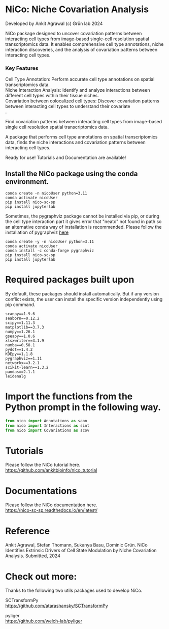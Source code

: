 # NiCo: Niche Covariation Analysis 

Developed by Ankit Agrawal (c) Grün lab 2024

NiCo package designed to uncover covariation patterns between interacting cell types from image-based single-cell resolution spatial transcriptomics data. It enables comprehensive cell type annotations, niche interaction discoveries, and the analysis of covariation patterns between interacting cell types.


### Key Features <br> 
Cell Type Annotation: Perform accurate cell type annotations on spatial transcriptomics data. <br> 
Niche Interaction Analysis: Identify and analyze interactions between different cell types within their tissue niches. <br> 
Covariation between colocalized cell types: Discover covariation patterns between interacting cell types to understand their covariate <br>.

Find covariation patterns between interacting cell types from image-based single cell resolution spatial transcriptomics data.


A package that performs cell type annotations on spatial transcriptomics data, finds the niche interactions and covariation patterns between interacting cell types.

Ready for use! Tutorials and Documentation are available!


## Install the NiCo package using the conda environment.  

```shell
conda create -n nicoUser python=3.11
conda activate nicoUser
pip install nico-sc-sp
pip install jupyterlab
```

Sometimes, the pygraphviz package cannot be installed via pip, or during the cell type interaction part it gives error that "neato" not found in path so an alternative conda way of installation is recommended. Please follow the installation of pygraphviz [here](https://pygraphviz.github.io/documentation/stable/install.html)

```console
conda create -y -n nicoUser python=3.11
conda activate nicoUser
conda install -c conda-forge pygraphviz
pip install nico-sc-sp
pip install jupyterlab
```

# Required packages built upon
By default, these packages should install automatically.
But if any version conflict exists, the user can install the specific version independently using pip command.
```shell
scanpy==1.9.6
seaborn==0.12.2
scipy==1.11.3
matplotlib==3.7.3
numpy==1.26.1
gseapy==1.0.6
xlsxwriter==3.1.9
numba==0.58.1
pydot==1.4.2
KDEpy==1.1.8
pygraphviz==1.11
networkx==3.2.1
scikit-learn==1.3.2
pandas==2.1.1
leidenalg
```

# Import the functions from the Python prompt in the following way.  

```python
from nico import Annotations as sann
from nico import Interactions as sint
from nico import Covariations as scov
```



# Tutorials
Please follow the NiCo tutorial here. <br> 
https://github.com/ankitbioinfo/nico_tutorial 

# Documentations

Please follow the NiCo documentation here. <br>
https://nico-sc-sp.readthedocs.io/en/latest/

# Reference 
Ankit Agrawal, Stefan Thomann, Sukanya Basu, Dominic Grün. NiCo Identifies Extrinsic Drivers of Cell State Modulation by Niche Covariation Analysis. Submitted, 2024


# Check out more:
Thanks to the following two utils packages used to develop NiCo.

SCTransformPy <br>
https://github.com/atarashansky/SCTransformPy

pyliger <br> 
https://github.com/welch-lab/pyliger
